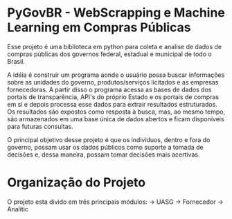 # PyGovBR - WebScrapping e Machine Learning em Compras Públicas

Esse projeto é uma biblioteca em python para coleta e analise de dados de compras públicas dos governos federal, estadual e municipal de todo o Brasil. 

A idéia é construir um programa aonde o usuário possa buscar informações sobre as unidades do governo, produtos/serviços licitados e as empresas fornecedoras. A partir disso o programa acessa as bases de dados dos portais de transparência, API's do próprio Estado e os portais de compras em si e depois processa esse dados para extrair resultados estruturados. Os resultados são expostos como resposta à busca, mas, ao mesmo tempo, são armazenados em uma base única de dados abertos e ficam disponíveis para futuras consultas.

O principal objetivo desse projeto é que os indivíduos, dentro e fora do governo, possam usar os dados públicos como suporte a tomada de decisões e, dessa maneira, possam tomar decisões mais acertivas. 

# Organização do Projeto
O projeto esta divido em três principais módulos:
-> UASG
-> Fornecedor
-> Analitic 

